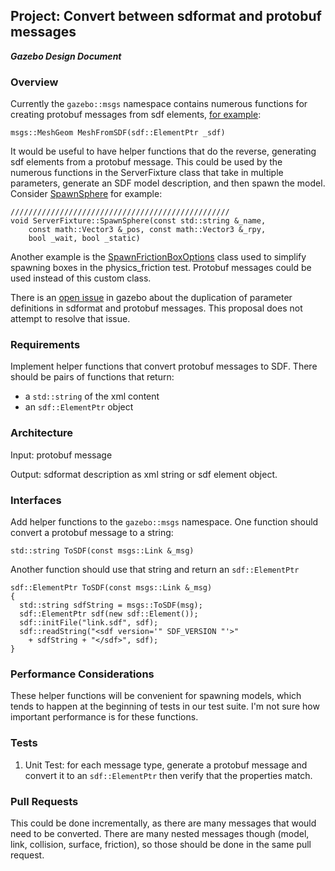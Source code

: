 ## Project: Convert between sdformat and protobuf messages
***Gazebo Design Document***

### Overview

Currently the `gazebo::msgs` namespace contains numerous functions for creating
protobuf messages from sdf elements,
[for example](https://bitbucket.org/osrf/gazebo/src/8d6519e28f00/gazebo/msgs/msgs.cc#cl-430):
~~~
msgs::MeshGeom MeshFromSDF(sdf::ElementPtr _sdf)
~~~

It would be useful to have helper functions that do the reverse,
generating sdf elements from a protobuf message.
This could be used by the numerous functions in the ServerFixture class
that take in multiple parameters, generate an SDF model description,
and then spawn the model.
Consider [SpawnSphere](https://bitbucket.org/osrf/gazebo/src/8d6519e28/test/ServerFixture.cc#cl-1074)
for example:
~~~
/////////////////////////////////////////////////
void ServerFixture::SpawnSphere(const std::string &_name,
    const math::Vector3 &_pos, const math::Vector3 &_rpy,
    bool _wait, bool _static)
~~~

Another example is the
[SpawnFrictionBoxOptions](https://bitbucket.org/osrf/gazebo/src/8d6519e28/test/integration/physics_friction.cc#cl-92)
class used to simplify spawning boxes in the physics_friction test.
Protobuf messages could be used instead of this custom class.

There is an [open issue](https://bitbucket.org/osrf/gazebo/issue/1028/duplicate-parameter-definitions)
in gazebo about the duplication of parameter definitions
in sdformat and protobuf messages.
This proposal does not attempt to resolve that issue.

### Requirements

Implement helper functions that convert protobuf messages to SDF.
There should be pairs of functions that return:

* a `std::string` of the xml content
* an `sdf::ElementPtr` object

### Architecture
Input: protobuf message

Output: sdformat description as xml string or sdf element object.

### Interfaces
Add helper functions to the `gazebo::msgs` namespace.
One function should convert a protobuf message to a string:
~~~
std::string ToSDF(const msgs::Link &_msg)
~~~
Another function should use that string and return an `sdf::ElementPtr`
~~~
sdf::ElementPtr ToSDF(const msgs::Link &_msg)
{
  std::string sdfString = msgs::ToSDF(msg);
  sdf::ElementPtr sdf(new sdf::Element());
  sdf::initFile("link.sdf", sdf);
  sdf::readString("<sdf version='" SDF_VERSION "'>"
    + sdfString + "</sdf>", sdf);
}
~~~

### Performance Considerations
These helper functions will be convenient for spawning models,
which tends to happen at the beginning of tests in our test suite.
I'm not sure how important performance is for these functions.

### Tests

1. Unit Test: for each message type, generate a protobuf message
    and convert it to an `sdf::ElementPtr` then verify that the
    properties match.

### Pull Requests
This could be done incrementally, as there are many messages that would
need to be converted.
There are many nested messages though
(model, link, collision, surface, friction),
so those should be done in the same pull request.

